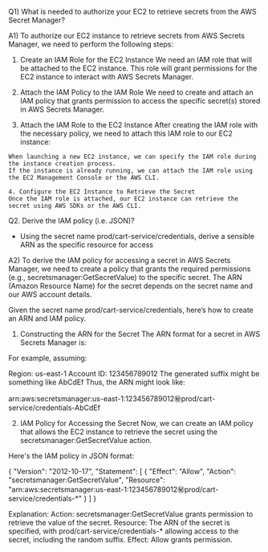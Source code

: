Q1) What is needed to authorize your EC2 to retrieve secrets from the AWS Secret Manager?

A1) To authorize our EC2 instance to retrieve secrets from AWS Secrets Manager, we need to perform the following steps:

   1. Create an IAM Role for the EC2 Instance
    We need an IAM role that will be attached to the EC2 instance. This role will grant permissions for the 
    EC2 instance to interact with AWS Secrets Manager.

   2. Attach the IAM Policy to the IAM Role
     We need to create and attach an IAM policy that grants permission to access the specific secret(s) stored in 
     AWS Secrets Manager.

   3. Attach the IAM Role to the EC2 Instance
     After creating the IAM role with the necessary policy, we need to attach this IAM role to our EC2 instance:

    When launching a new EC2 instance, we can specify the IAM role during the instance creation process.
    If the instance is already running, we can attach the IAM role using the EC2 Management Console or the AWS CLI.

    4. Configure the EC2 Instance to Retrieve the Secret
    Once the IAM role is attached, our EC2 instance can retrieve the secret using AWS SDKs or the AWS CLI.


Q2. Derive the IAM policy (i.e. JSON)?
   - Using the secret name prod/cart-service/credentials, derive a sensible ARN as the specific resource for access

A2) To derive the IAM policy for accessing a secret in AWS Secrets Manager, we need to create a policy that 
    grants the required permissions (e.g., secretsmanager:GetSecretValue) to the specific secret. 
    The ARN (Amazon Resource Name) for the secret depends on the secret name and our AWS account details.

   Given the secret name prod/cart-service/credentials, here’s how to create an ARN and IAM policy.

   1. Constructing the ARN for the Secret
  The ARN format for a secret in AWS Secrets Manager is:

  For example, assuming:

  Region: us-east-1
  Account ID: 123456789012
  The generated suffix might be something like AbCdEf 
  Thus, the ARN might look like:

   arn:aws:secretsmanager:us-east-1:123456789012:secret:prod/cart-service/credentials-AbCdEf

   2. IAM Policy for Accessing the Secret
    Now, we can create an IAM policy that allows the EC2 instance to retrieve the secret using the 
    secretsmanager:GetSecretValue action.

   Here's the IAM policy in JSON format:

{
    "Version": "2012-10-17",
    "Statement": [
        {
            "Effect": "Allow",
            "Action": "secretsmanager:GetSecretValue",
            "Resource": "arn:aws:secretsmanager:us-east-1:123456789012:secret:prod/cart-service/credentials-*"
        }
    ]
}

Explanation:
Action: secretsmanager:GetSecretValue grants permission to retrieve the value of the secret.
Resource: The ARN of the secret is specified, with prod/cart-service/credentials-* allowing access to the secret, 
including the random suffix.
Effect: Allow grants permission.
